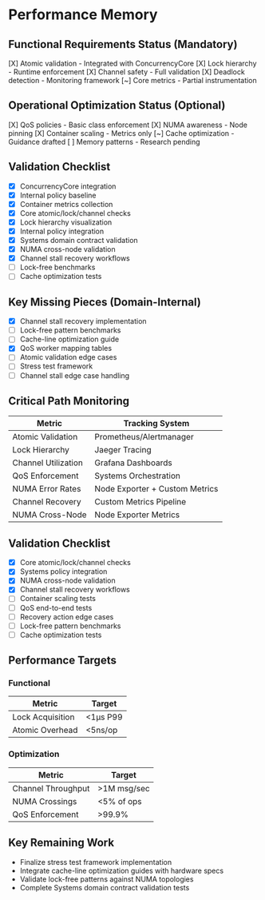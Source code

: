 # Performance Memory

## Functional Requirements Status (Mandatory)
[X] Atomic validation - Integrated with ConcurrencyCore
[X] Lock hierarchy - Runtime enforcement
[X] Channel safety - Full validation
[X] Deadlock detection - Monitoring framework
[~] Core metrics - Partial instrumentation

## Operational Optimization Status (Optional)
[X] QoS policies - Basic class enforcement
[X] NUMA awareness - Node pinning
[X] Container scaling - Metrics only
[~] Cache optimization - Guidance drafted
[ ] Memory patterns - Research pending

## Validation Checklist
- [X] ConcurrencyCore integration
- [X] Internal policy baseline
- [X] Container metrics collection 
- [X] Core atomic/lock/channel checks
- [X] Lock hierarchy visualization
- [X] Internal policy integration
- [X] Systems domain contract validation
- [X] NUMA cross-node validation
- [X] Channel stall recovery workflows
- [ ] Lock-free benchmarks
- [ ] Cache optimization tests

## Key Missing Pieces (Domain-Internal)
- [X] Channel stall recovery implementation 
- [ ] Lock-free pattern benchmarks
- [ ] Cache-line optimization guide
- [X] QoS worker mapping tables
- [ ] Atomic validation edge cases
- [ ] Stress test framework
- [ ] Channel stall edge case handling

## Critical Path Monitoring
| Metric                  | Tracking System     |
|-------------------------|---------------------|
| Atomic Validation       | Prometheus/Alertmanager |
| Lock Hierarchy          | Jaeger Tracing      |
| Channel Utilization     | Grafana Dashboards  |
| QoS Enforcement         | Systems Orchestration |
| NUMA Error Rates        | Node Exporter + Custom Metrics |
| Channel Recovery        | Custom Metrics Pipeline |
| NUMA Cross-Node         | Node Exporter Metrics |

## Validation Checklist
- [X] Core atomic/lock/channel checks
- [X] Systems policy integration
- [X] NUMA cross-node validation
- [X] Channel stall recovery workflows
- [ ] Container scaling tests
- [ ] QoS end-to-end tests
- [ ] Recovery action edge cases
- [ ] Lock-free pattern benchmarks
- [ ] Cache optimization tests

## Performance Targets
### Functional
| Metric                  | Target          |
|-------------------------|-----------------|
| Lock Acquisition        | <1μs P99        |
| Atomic Overhead         | <5ns/op         |

### Optimization 
| Metric                  | Target          |
|-------------------------|-----------------|
| Channel Throughput      | >1M msg/sec     |
| NUMA Crossings          | <5% of ops      |
| QoS Enforcement         | >99.9%          |

## Key Remaining Work
- Finalize stress test framework implementation
- Integrate cache-line optimization guides with hardware specs
- Validate lock-free patterns against NUMA topologies
- Complete Systems domain contract validation tests

